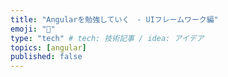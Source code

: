```yaml
---
title: "Angularを勉強していく　- UIフレームワーク編"
emoji: "🌊"
type: "tech" # tech: 技術記事 / idea: アイデア
topics: [angular]
published: false
---
```



